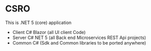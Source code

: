 # CSRO

This is .NET 5 (core) application
- Client C# Blazor (all  UI client Code)
- Server C# NET 5 (all Back end Microservices REST Api projects)
- Common C# (Sdk and Common libraries to be ported anywhere)
